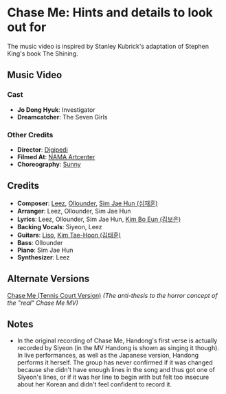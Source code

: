 # Chase Me: Hints and details to look out for

The music video is inspired by Stanley Kubrick's adaptation of Stephen King's book The Shining.

## Music Video

### Cast

* **Jo Dong Hyuk**: Investigator
* **Dreamcatcher**: The Seven Girls

### Other Credits

* **Director**: [Digipedi](https://www.imdb.com/name/nm10996650/)
* **Filmed At**: [NAMA Artcenter](http://thensncompany.com/?page_id=1589)
* **Choreography**: [Sunny](https://www.instagram.com/switch_sunnyc/)

## Credits

* **Composer**: [Leez](https://www.discogs.com/artist/6450670-Leez-2), [Ollounder](https://www.discogs.com/artist/6450665-Ollounder), [Sim Jae Hun (심재훈)](https://www.discogs.com/artist/4932011-%EC%8B%AC%EC%9E%AC%ED%9B%88)
* **Arranger**: Leez, Ollounder, Sim Jae Hun
* **Lyrics**: Leez, Ollounder, Sim Jae Hun, [Kim Bo Eun (김보은)](https://www.discogs.com/artist/6450685-%EA%B9%80%EB%B3%B4%EC%9D%80)
* **Backing Vocals**: Siyeon, Leez
* **Guitars**: [Liso](https://www.discogs.com/artist/6451203-Liso-4), [Kim Tae-Hoon (김태훈)](https://www.discogs.com/artist/6450661-%EA%B9%80%ED%83%9C%ED%9B%88)
* **Bass**: Ollounder
* **Piano**: Sim Jae Hun
* **Synthesizer**: Leez

## Alternate Versions

[Chase Me (Tennis Court Version)](https://www.youtube.com/watch?v=nJqrNgcKfjI) *(The anti-thesis to the horror concept of the "real" Chase Me MV)*

## Notes

* In the original recording of Chase Me, Handong's first verse is actually recorded by Siyeon (in the MV Handong is shown as singing it though).
  In live performances, as well as the Japanese version, Handong performs it herself. The group has never confirmed if it was changed
  because she didn't have enough lines in the song and thus got one of Siyeon's lines, or if it was her line to begin with but felt too insecure about
  her Korean and didn't feel confident to record it.
